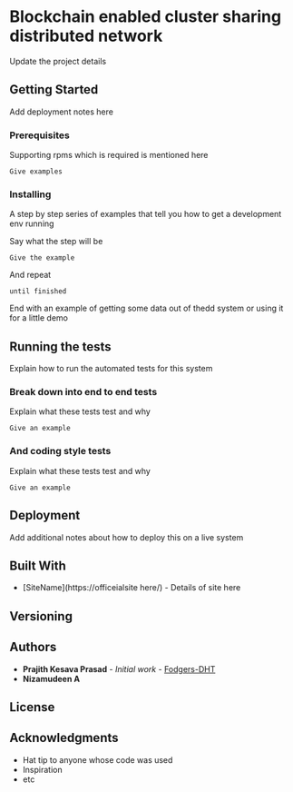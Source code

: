 # Blockchain enabled cluster sharing distributed network

Update the project details
## Getting Started

Add deployment notes here
### Prerequisites

Supporting rpms which is required is mentioned here
```
Give examples
```

### Installing

A step by step series of examples that tell you how to get a development env running

Say what the step will be

```
Give the example
```

And repeat

```
until finished
```

End with an example of getting some data out of thedd system or using it for a little demo

## Running the tests

Explain how to run the automated tests for this system

### Break down into end to end tests

Explain what these tests test and why

```
Give an example
```

### And coding style tests

Explain what these tests test and why

```
Give an example
```

## Deployment

Add additional notes about how to deploy this on a live system

## Built With

* [SiteName](https://officeialsite here/) - Details of site here 


## Versioning


## Authors

* **Prajith Kesava Prasad** - *Initial work* - [Fodgers-DHT](https://github.com/prajith007007)
* **Nizamudeen A**

## License


## Acknowledgments

* Hat tip to anyone whose code was used
* Inspiration
* etc

